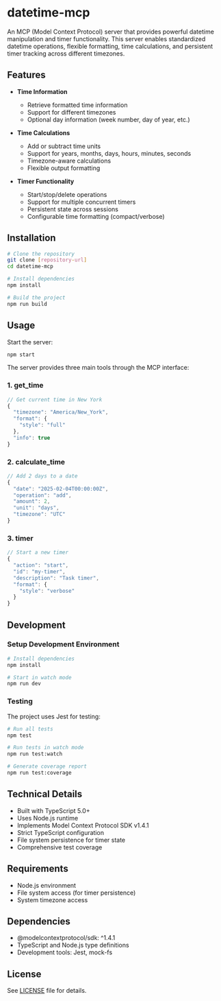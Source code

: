 # datetime-mcp

An MCP (Model Context Protocol) server that provides powerful datetime manipulation and timer functionality. This server enables standardized datetime operations, flexible formatting, time calculations, and persistent timer tracking across different timezones.

## Features

- **Time Information**
  - Retrieve formatted time information
  - Support for different timezones
  - Optional day information (week number, day of year, etc.)

- **Time Calculations**
  - Add or subtract time units
  - Support for years, months, days, hours, minutes, seconds
  - Timezone-aware calculations
  - Flexible output formatting

- **Timer Functionality**
  - Start/stop/delete operations
  - Support for multiple concurrent timers
  - Persistent state across sessions
  - Configurable time formatting (compact/verbose)

## Installation

```bash
# Clone the repository
git clone [repository-url]
cd datetime-mcp

# Install dependencies
npm install

# Build the project
npm run build
```

## Usage

Start the server:

```bash
npm start
```

The server provides three main tools through the MCP interface:

### 1. get_time
```typescript
// Get current time in New York
{
  "timezone": "America/New_York",
  "format": {
    "style": "full"
  },
  "info": true
}
```

### 2. calculate_time
```typescript
// Add 2 days to a date
{
  "date": "2025-02-04T00:00:00Z",
  "operation": "add",
  "amount": 2,
  "unit": "days",
  "timezone": "UTC"
}
```

### 3. timer
```typescript
// Start a new timer
{
  "action": "start",
  "id": "my-timer",
  "description": "Task timer",
  "format": {
    "style": "verbose"
  }
}
```

## Development

### Setup Development Environment

```bash
# Install dependencies
npm install

# Start in watch mode
npm run dev
```

### Testing

The project uses Jest for testing:

```bash
# Run all tests
npm test

# Run tests in watch mode
npm run test:watch

# Generate coverage report
npm run test:coverage
```

## Technical Details

- Built with TypeScript 5.0+
- Uses Node.js runtime
- Implements Model Context Protocol SDK v1.4.1
- Strict TypeScript configuration
- File system persistence for timer state
- Comprehensive test coverage

## Requirements

- Node.js environment
- File system access (for timer persistence)
- System timezone access

## Dependencies

- @modelcontextprotocol/sdk: ^1.4.1
- TypeScript and Node.js type definitions
- Development tools: Jest, mock-fs

## License

See [LICENSE](LICENSE) file for details.
